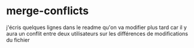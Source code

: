 # merge-conflicts
j'écris quelques lignes dans le readme
qu'on va modifier plus tard 
car il y aura un conflit entre deux utilisateurs
sur les différences de modifications du fichier
